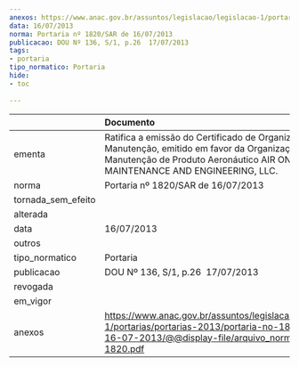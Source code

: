 ```yaml
---
anexos: https://www.anac.gov.br/assuntos/legislacao/legislacao-1/portarias/portarias-2013/portaria-no-1820-sar-de-16-07-2013/@@display-file/arquivo_norma/PA2013-1820.pdf
data: 16/07/2013
norma: Portaria nº 1820/SAR de 16/07/2013
publicacao: DOU Nº 136, S/1, p.26  17/07/2013
tags:
- portaria
tipo_normatico: Portaria
hide: 
- toc 
 
---
```


|                    | Documento                                                                                                                                                                      |
|:-------------------|:-------------------------------------------------------------------------------------------------------------------------------------------------------------------------------|
| ementa             | Ratifica a emissão do Certificado de Organização de Manutenção, emitido em favor da Organização de Manutenção de Produto Aeronáutico AIR ONE MAINTENANCE AND ENGINEERING, LLC. |
| norma              | Portaria nº 1820/SAR de 16/07/2013                                                                                                                                             |
| tornada_sem_efeito |                                                                                                                                                                                |
| alterada           |                                                                                                                                                                                |
| data               | 16/07/2013                                                                                                                                                                     |
| outros             |                                                                                                                                                                                |
| tipo_normatico     | Portaria                                                                                                                                                                       |
| publicacao         | DOU Nº 136, S/1, p.26  17/07/2013                                                                                                                                              |
| revogada           |                                                                                                                                                                                |
| em_vigor           |                                                                                                                                                                                |
| anexos             | https://www.anac.gov.br/assuntos/legislacao/legislacao-1/portarias/portarias-2013/portaria-no-1820-sar-de-16-07-2013/@@display-file/arquivo_norma/PA2013-1820.pdf              |